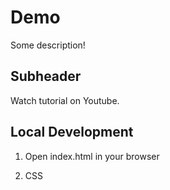 # Demo

Some description!

## Subheader

Watch tutorial on Youtube.

## Local Development

1. Open index.html in your browser

2. CSS